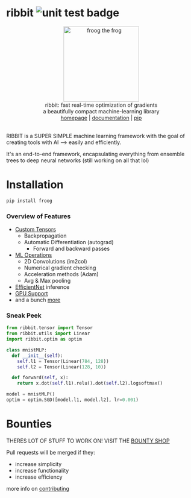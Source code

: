 # ribbit <img src="https://github.com/kevbuh/ribbit/actions/workflows/test.yml/badge.svg" alt="unit test badge" >
<div align="center" >
  <img src="https://raw.githubusercontent.com/kevbuh/ribbit/main/assets/froog.png" alt="froog the frog" height="200">
  <br/>
  ribbit: fast real-time optimization of gradients 
  <br/>
  a beautifully compact machine-learning library
  <br/>
  <a href="https://github.com/kevbuh/ribbit">homepage</a> | <a href="https://github.com/kevbuh/ribbit/tree/main/docs">documentation</a> | <a href="https://pypi.org/project/froog/">pip</a>
  <br/>
  <br/>
</div>

RIBBIT is a SUPER SIMPLE machine learning framework with the goal of creating tools with AI --> easily and efficiently.

It's an end-to-end framework, encapsulating everything from ensemble trees to deep neural networks (still working on all that lol)

# Installation
```bash
pip install froog
```

### Overview of Features
- <a href="https://github.com/kevbuh/ribbit/blob/main/ribbit/tensor.py">Custom Tensors</a> 
  - Backpropagation
  - Automatic Differentiation (autograd)
      - Forward and backward passes
- <a href="https://github.com/kevbuh/ribbit/blob/main/ribbit/ops.py">ML Operations</a> 
  - 2D Convolutions (im2col)
  - Numerical gradient checking
  - Acceleration methods (Adam)
  - Avg & Max pooling
- <a href="https://github.com/kevbuh/ribbit/blob/main/models/efficientnet.py">EfficientNet</a> inference
- <a href="https://github.com/kevbuh/ribbit/blob/main/ribbit/ops_gpu.py">GPU Support</a> 
- and a bunch <a href="https://github.com/kevbuh/ribbit/tree/main/ribbit">more</a> 

### Sneak Peek
```python
from ribbit.tensor import Tensor
from ribbit.utils import Linear
import ribbit.optim as optim

class mnistMLP:
  def __init__(self):
    self.l1 = Tensor(Linear(784, 128))
    self.l2 = Tensor(Linear(128, 10))

  def forward(self, x):
    return x.dot(self.l1).relu().dot(self.l2).logsoftmax()

model = mnistMLP()
optim = optim.SGD([model.l1, model.l2], lr=0.001)
```

# Bounties
THERES LOT OF STUFF TO WORK ON! VISIT THE <a href="https://github.com/kevbuh/ribbit/blob/main/docs/bounties.md">BOUNTY SHOP</a>

Pull requests will be merged if they:
* increase simplicity
* increase functionality
* increase efficiency

more info on <a href="https://github.com/kevbuh/ribbit/blob/main/docs/contributing.md">contributing</a>
